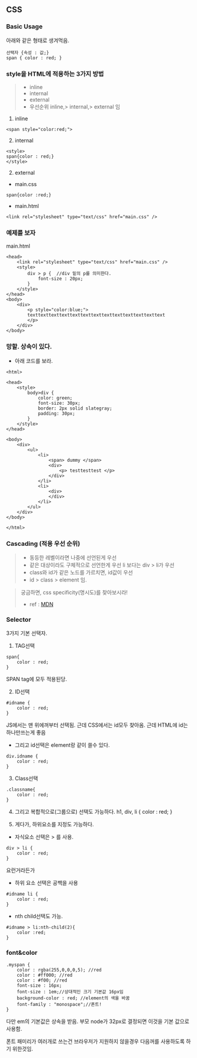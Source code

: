## CSS

### Basic Usage
아래와 같은 형태로 생겨먹음.
```
선택자 {속성 : 값;}
span { color : red; }
```

### style을 HTML에 적용하는 3가지 방법
> * inline
> * internal
> * external
> * 우선순위 inline,> internal,> external 임
1. inline
```
<span style="color:red;">
```

2. internal
```
<style>
span{color : red;}
</style>
```

2. external
* main.css
```
span{color :red;}
```

* main.html
```
<link rel="stylesheet" type="text/css" href="main.css" />
```

### 예제를 보자
main.html
```
<head>
    <link rel="stylesheet" type="text/css" href="main.css" />
    <style>
        div > p {  //div 밑의 p를 의미한다.
            font-size : 20px;
        }
    </style>
</head>
<body>
    <div>
        <p style="color:blue;">
        texttexttexttexttexttexttexttexttexttexttexttexttext
        </p>
    </div>
</body>
```


### 망할. 상속이 있다.

- 아래 코드를 보라.
```
<html>

<head>
    <style>
        body>div {
            color: green;
            font-size: 30px;
            border: 2px solid slategray;
            padding: 30px;
        }
    </style>
</head>

<body>
    <div>
        <ul>
            <li>
                <span> dummy </span>
                <div>
                    <p> testtesttest </p>
                </div>
            </li>
            <li>
                <div>
                </div>
            </li>
        </ul>
    </div>
</body>

</html>
```

### Cascading (적용 우선 순위)
> - 동등한 레벨이라면 나중에 선언된게 우선
> - 같은 대상이라도 구체적으로 선언한게 우선 li 보다는 div > li가 우선
> - class와 id가 같은 노드를 가르치면, id값이 우선
> - id > class > element 임.

> 궁금하면, css specificity(명시도)를 찾아보시라!
> * ref : [MDN](https://developer.mozilla.org/ko/docs/Web/CSS/Specificity)


### Selector
3가지 기본 선택자.
1. TAG선택
```
span{
    color : red;
}
```
SPAN tag에 모두 적용된당.

2. ID선택
```
#idname {
    color : red;
}
```
JS에서는 맨 위에꺼부터 선택됨. 근데 CSS에서는 id모두 찾아옴.
근데 HTML에 id는 하나만쓰는게 좋음

- 그리고 id선택은 element랑 같이 쓸수 있다.
```
div.idname {
    color : red;
}
```

3. Class선택
```
.classname{
    color : red;
}
```

4. 그리고 복합적으로(그룹으로) 선택도 가능하다.
h1, div, li {
    color : red;
}

5. 게다가, 하위요소를 지정도 가능하다.

- 자식요소 선택은 > 를 사용.
```
div > li {
    color : red;
}
```
요런거라든가
- 하위 요소 선택은 공백을 사용
```
#idname li {
    color : red;
}
```
- nth child선택도 가능.
```
#idname > li:nth-child(2){
    color :red;
}
```

### font&color 
```
.myspan {
    color : rgba(255,0,0,0,5); //red
    color : #ff000; //red
    color : #f00; //red
    font-size : 16px;
    font-size : 1em;//상대적인 크기 기본값 16px임
    background-color : red; //element의 색을 바꿈
    font-family : "monospace";//폰트!
}
```
다만 em의 기본값은 상속을 받음. 부모 node가 32px로 결정되면 이것을 기본 값으로 사용함.

폰트 패미리가 여러개로 쓰는건 브라우저가 지원하지 않을경우 다음꺼를 사용하도록 하기 위한것임.

